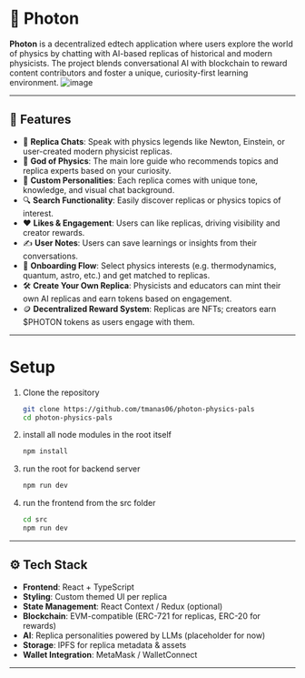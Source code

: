 # 🔭 Photon

**Photon** is a decentralized edtech application where users explore the world of physics by chatting with AI-based replicas of historical and modern physicists. The project blends conversational AI with blockchain to reward content contributors and foster a unique, curiosity-first learning environment.
![image](https://github.com/user-attachments/assets/ff7deacb-d001-4a48-8e33-2e43205d4d19)


---

## 🚀 Features

- 💬 **Replica Chats**: Speak with physics legends like Newton, Einstein, or user-created modern physicist replicas.
- 🧠 **God of Physics**: The main lore guide who recommends topics and replica experts based on your curiosity.
- 🎨 **Custom Personalities**: Each replica comes with unique tone, knowledge, and visual chat background.
- 🔍 **Search Functionality**: Easily discover replicas or physics topics of interest.
- ❤️ **Likes & Engagement**: Users can like replicas, driving visibility and creator rewards.
- ✍️ **User Notes**: Users can save learnings or insights from their conversations.
- 🧪 **Onboarding Flow**: Select physics interests (e.g. thermodynamics, quantum, astro, etc.) and get matched to replicas.
- 🛠️ **Create Your Own Replica**: Physicists and educators can mint their own AI replicas and earn tokens based on engagement.
- 🪙 **Decentralized Reward System**: Replicas are NFTs; creators earn $PHOTON tokens as users engage with them.

---
# Setup 
1) Clone the repository
   ```bash
   git clone https://github.com/tmanas06/photon-physics-pals
   cd photon-physics-pals
   ```
2) install all node modules in the root itself
   ```bash
   npm install
   ```
3) run the root for backend server
   ```bash
   npm run dev
   ```
4) run the frontend from the src folder
   ```bash
   cd src
   npm run dev
   ```
---

## ⚙️ Tech Stack

- **Frontend**: React + TypeScript
- **Styling**: Custom themed UI per replica
- **State Management**: React Context / Redux (optional)
- **Blockchain**: EVM-compatible (ERC-721 for replicas, ERC-20 for rewards)
- **AI**: Replica personalities powered by LLMs (placeholder for now)
- **Storage**: IPFS for replica metadata & assets
- **Wallet Integration**: MetaMask / WalletConnect

---
